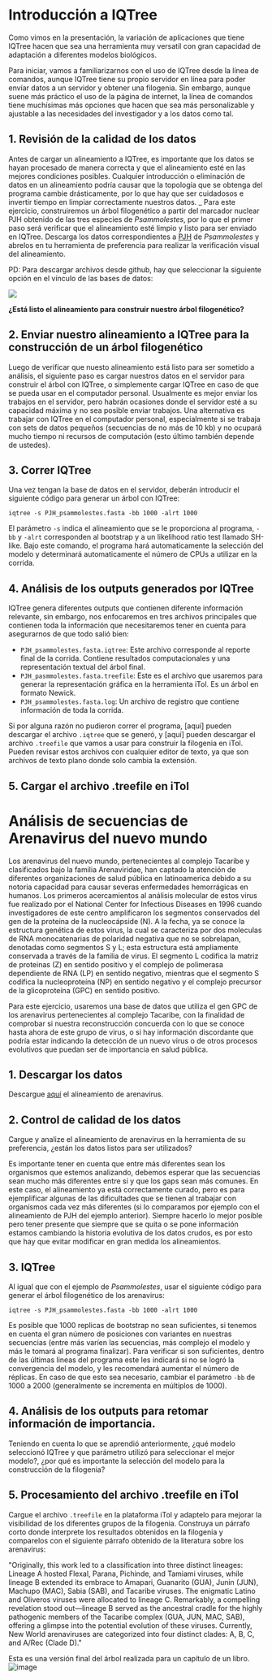 # Introducción a IQTree

Como vimos en la presentación, la variación de aplicaciones que tiene IQTree hacen que sea una herramienta muy versatil con gran capacidad de adaptación a diferentes modelos biológicos.

Para iniciar, vamos a familiarizarnos con el uso de IQTree desde la línea de comandos, aunque IQTree tiene su propio servidor en línea para poder envíar datos a un servidor y obtener una filogenia. Sin embargo, aunque suene más práctico el uso de la página de internet, la línea de comandos tiene muchísimas más opciones que hacen que sea más personalizable y ajustable a las necesidades del investigador y a los datos como tal.

## 1. Revisión de la calidad de los datos

Antes de cargar un alineamiento a IQTree, es importante que los datos se hayan procesado de manera correcta y que el alineamiento esté en las mejores condiciones posibles. Cualquier introducción o eliminación de datos en un alineamiento podría causar que la topología que se obtenga del programa cambie drásticamente, por lo que hay que ser cuidadosos e invertir tiempo en limpiar correctamente nuestros datos.
_
Para este ejercicio, construiremos un árbol filogenético a partir del marcador nuclear PJH obtenido de las tres especies de _Psammolestes_, por lo que el primer paso será verificar que el alineamiento esté limpio y listo para ser enviado en IQTree. Descarga los datos correspondientes a [PJH](https://github.com/malvaradol/INS-Innovaseq/blob/main/DB/PJH_psammolestes.fasta) de _Psammolestes_ y abrelos en tu herramienta de preferencia para realizar la verificación visual del alineamiento.

PD: Para descargar archivos desde github, hay que seleccionar la siguiente opción en el vínculo de las bases de datos:

![](https://github.com/malvaradol/INS-Innovaseq/assets/62664336/54bfd30b-ee08-481c-ba86-85276ef2e52b)


**¿Está listo el alineamiento para construir nuestro árbol filogenético?**

## 2. Enviar nuestro alineamiento a IQTree para la construcción de un árbol filogenético

Luego de verificar que nuesto alineamiento está listo para ser sometido a análisis, el siguiente paso es cargar nuestros datos en el servidor para construir el árbol con IQTree, o simplemente cargar IQTree en caso de que se pueda usar en el computador personal. Usualmente es mejor enviar los trabajos en el servidor, pero habrán ocasiones donde el servidor esté a su capacidad máxima y no sea posible enviar trabajos. Una alternativa es trabajar con IQTree en el computador personal, especialmente si se trabaja con sets de datos pequeños (secuencias de no más de 10 kb) y no ocupará mucho tiempo ni recursos de computación (esto último también depende de ustedes).

## 3. Correr IQTree

Una vez tengan la base de datos en el servidor, deberán introducir el siguiente código para generar un árbol con IQTree:

```
iqtree -s PJH_psammolestes.fasta -bb 1000 -alrt 1000
```
El parámetro ```-s``` indica el alineamiento que se le proporciona al programa, ```-bb``` y ```-alrt``` corresponden al bootstrap y a un likelihood ratio test llamado SH-like. Bajo este comando, el programa hará automaticamente la selección del modelo y determinará automaticamente el número de CPUs a utilizar en la corrida.

## 4. Análisis de los outputs generados por IQTree

IQTree genera diferentes outputs que contienen diferente información relevante, sin embargo, nos enfocaremos en tres archivos principales que contienen toda la información que necesitaremos tener en cuenta para asegurarnos de que todo salió bien:

- ```PJH_psammolestes.fasta.iqtree```: Este archivo corresponde al reporte final de la corrida. Contiene resultados computacionales y una representación textual del árbol final.
- ```PJH_pasmmolestes.fasta.treefile```: Este es el archivo que usaremos para generar la representación gráfica en la herramienta iTol. Es un árbol en formato Newick.
- ```PJH_psammolestes.fasta.log```: Un archivo de registro que contiene información de toda la corrida.

Si por alguna razón no pudieron correr el programa, [aquí] pueden descargar el archivo ```.iqtree``` que se generó, y [aquí] pueden descargar el archivo ```.treefile``` que vamos a usar para construir la filogenia en iTol. Pueden revisar estos archivos con cualquier editor de texto, ya que son archivos de texto plano donde solo cambia la extensión.

## 5. Cargar el archivo .treefile en iTol

# Análisis de secuencias de Arenavirus del nuevo mundo

Los arenavirus del nuevo mundo, pertenecientes al complejo Tacaribe y clasificados bajo la familia Arenaviridae, han captado la atención de diferentes organizaciones de salud pública en latinoamerica debido a su notoria capacidad para causar severas enfermedades hemorrágicas en humanos. Los primeros acercamientos al análisis molecular de estos virus fue realizado por el National Center for Infectious Diseases en 1996 cuando investigadores de este centro amplificaron los segmentos conservados del gen de la proteina de la nucleocápside (N). A la fecha, ya se conoce la estructura genética de estos virus, la cual se caracteriza por dos moleculas de RNA monocatenarias de polaridad negativa que no se sobrelapan, denotadas como segmentos S y L; esta estructura está ampliamente conservada a través de la familia de virus. El segmento L codifica la matriz de proteinas (Z) en sentido positivo y el complejo de polimerasa dependiente de RNA (LP) en sentido negativo, mientras que el segmento S codifica la nucleoproteína (NP) en sentido negativo y el complejo precursor de la glicoproteína (GPC) en sentido positivo.

Para este ejercicio, usaremos una base de datos que utiliza el gen GPC de los arenavirus pertenecientes al complejo Tacaribe, con la finalidad de comprobar si nuestra reconstrucción concuerda con lo que se conoce hasta ahora de este grupo de virus, o si hay información discordante que podría estar indicando la detección de un nuevo virus o de otros procesos evolutivos que puedan ser de importancia en salud pública. 

## 1. Descargar los datos

Descargue [aquí](https://github.com/malvaradol/INS-Innovaseq/blob/main/DB/Arenavirus_aln_final.fasta) el alineamiento de arenavirus.

## 2. Control de calidad de los datos

Cargue y analize el alineamiento de arenavirus en la herramienta de su preferencia, ¿están los datos listos para ser utilizados?

Es importante tener en cuenta que entre más diferentes sean los organismos que estemos analizando, debemos esperar que las secuencias sean mucho más diferentes entre sí y que los gaps sean más comunes. En este caso, el alineamiento ya está correctamente curado, pero es para ejemplificar algunas de las dificultades que se tienen al trabajar con organismos cada vez más diferentes (si lo comparamos por ejemplo con el alineamiento de PJH del ejemplo anterior). Siempre hacerlo lo mejor posible pero tener presente que siempre que se quita o se pone información estamos cambiando la historia evolutiva de los datos crudos, es por esto que hay que evitar modificar en gran medida los alineamientos.

## 3. IQTree

Al igual que con el ejemplo de _Psammolestes_, usar el siguiente código para generar el árbol filogenético de los arenavirus:

```
iqtree -s PJH_psammolestes.fasta -bb 1000 -alrt 1000
```
Es posible que 1000 replicas de bootstrap no sean suficientes, si tenemos en cuenta el gran número de posiciones con variantes en nuestras secuencias (entre más varíen las secuencias, más complejo el modelo y más le tomará al programa finalizar). Para verificar si son suficientes, dentro de las últimas lineas del programa este les indicará si no se logró la convergencia del modelo, y les recomendará aumentar el número de réplicas. En caso de que esto sea necesario, cambiar el parámetro ```-bb``` de 1000 a 2000 (generalmente se incrementa en múltiplos de 1000).

## 4. Análisis de los outputs para retomar información de importancia.

Teniendo en cuenta lo que se aprendió anteriormente, ¿qué modelo seleccionó IQTree y que parámetro utilizó para seleccionar el mejor modelo?, ¿por qué es importante la selección del modelo para la construcción de la filogenia?

## 5. Procesamiento del archivo .treefile en iTol

Cargue el archivo ```.treefile``` en la plataforma iTol y adaptelo para mejorar la visibilidad de los diferentes grupos de la filogenia. Construya un párrafo corto donde interprete los resultados obtenidos en la filogenia y comparelos con el siguiente párrafo obtenido de la literatura sobre los arenavirus:

"Originally, this work led to a classification into three distinct lineages: Lineage A hosted Flexal, Parana, Pichinde, and Tamiami viruses, while lineage B extended its embrace to Amapari, Guanarito (GUA), Junin (JUN), Machupo (MAC), Sabia (SAB), and Tacaribe viruses. The enigmatic Latino and Oliveros viruses were allocated to lineage C. Remarkably, a compelling revelation stood out—lineage B served as the ancestral cradle for the highly pathogenic members of the Tacaribe complex (GUA, JUN, MAC, SAB), offering a glimpse into the potential evolution of these viruses. Currently, New World arenaviruses are categorized into four distinct clades: A, B, C, and A/Rec (Clade D)."

Esta es una versión final del árbol realizada para un capítulo de un libro.
![image](https://github.com/malvaradol/INS-Innovaseq/assets/62664336/4a0a2139-6f15-4ae5-84f2-a6e6d3725640)
